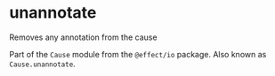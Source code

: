 # unannotate

Removes any annotation from the cause

Part of the `Cause` module from the `@effect/io` package. Also known as `Cause.unannotate`.
